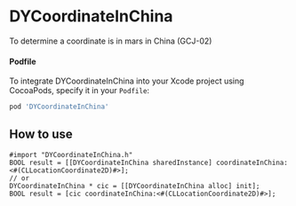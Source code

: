 # DYCoordinateInChina
To determine a coordinate is in mars in China (GCJ-02)

#### Podfile

To integrate DYCoordinateInChina into your Xcode project using CocoaPods, specify it in your `Podfile`:

```ruby
pod 'DYCoordinateInChina'
```

How to use 
---
```obj-c
#import "DYCoordinateInChina.h"
BOOL result = [[DYCoordinateInChina sharedInstance] coordinateInChina:<#(CLLocationCoordinate2D)#>];
// or
DYCoordinateInChina * cic = [[DYCoordinateInChina alloc] init];
BOOL result = [cic coordinateInChina:<#(CLLocationCoordinate2D)#>];
```
